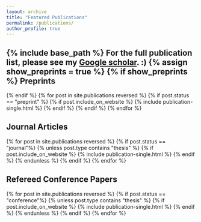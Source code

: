 ```yaml
---
layout: archive
title: "Featured Publications"
permalink: /publications/
author_profile: true
---
```


<!-- {% if author.googlescholar %}
  You can also find my articles on <u><a href="{{author.googlescholar}}">my Google Scholar profile</a>.</u>
{% endif %} -->
<!-- This page shows selected publications. For a complete list, please visit my [Google Scholar](https://scholar.google.com/citations?user=1HY3TXcAAAAJ&hl=en&authuser=2) page. -->

{% include base_path %}
For the full publication list, please see my [Google scholar](https://scholar.google.com/citations?user=1HY3TXcAAAAJ&hl=en&authuser=1). :)
{% assign show_preprints = true %}
{% if show_preprints %}
Preprints
------
{% endif %}
{% for post in site.publications reversed %}
  {% if post.status == "preprint" %}
    {% if post.include_on_website %}
      {% include publication-single.html %}
    {% endif %}
  {% endif %}
{% endfor %}

Journal Articles
------
{% for post in site.publications reversed %}
  {% if post.status == "journal"%}
    {% unless post.type contains "thesis" %}
      {% if post.include_on_website %}
        {% include publication-single.html %}
      {% endif %}
    {% endunless %}
  {% endif %}
{% endfor %}

Refereed Conference Papers
------
{% for post in site.publications reversed %}
  {% if post.status == "conference"%}
    {% unless post.type contains "thesis" %}
      {% if post.include_on_website %}
        {% include publication-single.html %}
      {% endif %}
    {% endunless %}
  {% endif %}
{% endfor %}